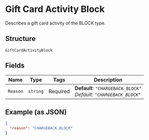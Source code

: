 
# Gift Card Activity Block

Describes a gift card activity of the BLOCK type.

## Structure

`GiftCardActivityBlock`

## Fields

| Name | Type | Tags | Description |
|  --- | --- | --- | --- |
| `Reason` | `string` | Required | **Default**: `"CHARGEBACK_BLOCK"`<br>*Default: `"CHARGEBACK_BLOCK"`* |

## Example (as JSON)

```json
{
  "reason": "CHARGEBACK_BLOCK"
}
```

